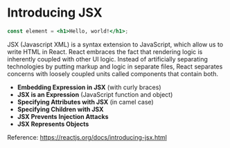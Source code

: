 # Introducing JSX

```jsx
const element = <h1>Hello, world!</h1>;
```

JSX (Javascript XML) is a syntax extension to JavaScript, which allow us to write HTML in React. React embraces the fact that rendering logic is inherently coupled with other UI logic. Instead of artificially separating technologies by putting markup and logic in separate files, React separates concerns with loosely coupled units called components that contain both.

- **Embedding Expression in JSX** (with curly braces)
- **JSX is an Expression** (JavaScript function and object)
- **Specifying Attributes with JSX** (in camel case)
- **Specifying Children with JSX**
- **JSX Prevents Injection Attacks**
- **JSX Represents Objects**

Reference: https://reactjs.org/docs/introducing-jsx.html
